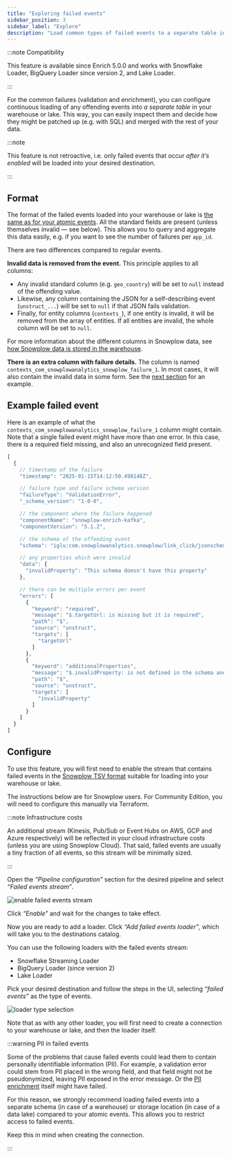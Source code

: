 ```yaml
---
title: "Exploring failed events"
sidebar_position: 3
sidebar_label: "Explore"
description: "Load common types of failed events to a separate table in your warehouse or lake to analyze them easily."
---
```


:::note Compatibility

This feature is available since Enrich 5.0.0 and works with Snowflake Loader, BigQuery Loader since version 2, and Lake Loader.

:::

For the common failures (validation and enrichment), you can configure continuous loading of any offending events into _a separate table_ in your warehouse or lake. This way, you can easily inspect them and decide how they might be patched up (e.g. with SQL) and merged with the rest of your data.

:::note

This feature is not retroactive, i.e. only failed events that occur _after it’s enabled_ will be loaded into your desired destination.

:::

## Format

The format of the failed events loaded into your warehouse or lake is [the same as for your atomic events](/docs/fundamentals/canonical-event/index.md). All the standard fields are present (unless themselves invalid — see below). This allows you to query and aggregate this data easily, e.g. if you want to see the number of failures per `app_id`.

There are two differences compared to regular events.

**Invalid data is removed from the event.** This principle applies to all columns:
* Any invalid standard column (e.g. `geo_country`) will be set to `null` instead of the offending value.
* Likewise, any column containing the JSON for a self-describing event (`unstruct_...`) will be set to `null` if that JSON fails validation.
* Finally, for entity columns (`contexts_`), if one entity is invalid, it will be removed from the array of entities. If all entities are invalid, the whole column will be set to `null`.

For more information about the different columns in Snowplow data, see [how Snowplow data is stored in the warehouse](/docs/api-reference/loaders-storage-targets/schemas-in-warehouse/index.md).

**There is an extra column with failure details.** The column is named `contexts_com_snowplowanalytics_snowplow_failure_1`. In most cases, it will also contain the invalid data in some form. See the [next section](#example-failed-event) for an example.

## Example failed event

Here is an example of what the `contexts_com_snowplowanalytics_snowplow_failure_1` column might contain. Note that a single failed event might have more than one error. In this case, there is a required field missing, and also an unrecognized field present.

```js
[
  {
    // timestamp of the failure
    "timestamp": "2025-01-15T14:12:50.498148Z",

    // failure type and failure schema version
    "failureType": "ValidationError",
    "_schema_version": "1-0-0",

    // the component where the failure happened
    "componentName": "snowplow-enrich-kafka",
    "componentVersion": "5.1.2",

    // the schema of the offending event
    "schema": "iglu:com.snowplowanalytics.snowplow/link_click/jsonschema/1-0-1",

    // any properties which were invalid
    "data": {
      "invalidProperty": "This schema doesn't have this property"
    },

    // there can be multiple errors per event
    "errors": [
      {
        "keyword": "required",
        "message": "$.targetUrl: is missing but it is required",
        "path": "$",
        "source": "unstruct",
        "targets": [
          "targetUrl"
        ]
      },
      {
        "keyword": "additionalProperties",
        "message": "$.invalidProperty: is not defined in the schema and the schema does not allow additional properties",
        "path": "$",
        "source": "unstruct",
        "targets": [
          "invalidProperty"
        ]
      }
    ]
  }
]
```

## Configure

To use this feature, you will first need to enable the stream that contains failed events in the [Snowplow TSV format](/docs/fundamentals/canonical-event/understanding-the-enriched-tsv-format/index.md) suitable for loading into your warehouse or lake.

The instructions below are for Snowplow users. For Community Edition, you will need to configure this manually via Terraform.

:::note Infrastructure costs

An additional stream (Kinesis, Pub/Sub or Event Hubs on AWS, GCP and Azure respectively) will be reflected in your cloud infrastructure costs (unless you are using Snowplow Cloud). That said, failed events are usually a tiny fraction of all events, so this stream will be minimally sized.

:::

Open the _“Pipeline configuration”_ section for the desired pipeline and select _“Failed events stream”_.

![enable failed events stream](images/enable-stream.png)

Click _“Enable”_ and wait for the changes to take effect.

Now you are ready to add a loader. Click _“Add failed events loader”_, which will take you to the destinations catalog.

You can use the following loaders with the failed events stream:

* Snowflake Streaming Loader
* BigQuery Loader (since version 2)
* Lake Loader

Pick your desired destination and follow the steps in the UI, selecting _“failed events”_ as the  type of events.

![loader type selection](images/loader-type.png)

Note that as with any other loader, you will first need to create a connection to your warehouse or lake, and then the loader itself.

:::warning PII in failed events

Some of the problems that cause failed events could lead them to contain personally identifiable information (PII). For example, a validation error could stem from PII placed in the wrong field, and that field might not be pseudonymized, leaving PII exposed in the error message. Or the [PII enrichment](/docs/pipeline/enrichments/available-enrichments/pii-pseudonymization-enrichment/index.md) itself might have failed.

For this reason, we strongly recommend loading failed events into a separate schema (in case of a warehouse) or storage location (in case of a data lake) compared to your atomic events. This allows you to restrict access to failed events.

Keep this in mind when creating the connection.

:::
